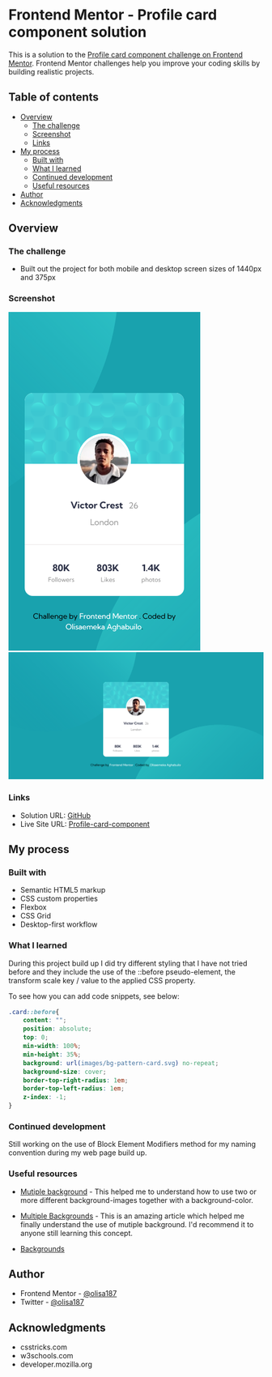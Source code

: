 # Frontend Mentor - Profile card component solution

This is a solution to the [Profile card component challenge on Frontend Mentor](https://www.frontendmentor.io/challenges/profile-card-component-cfArpWshJ). Frontend Mentor challenges help you improve your coding skills by building realistic projects. 

## Table of contents

- [Overview](#overview)
  - [The challenge](#the-challenge)
  - [Screenshot](#screenshot)
  - [Links](#links)
- [My process](#my-process)
  - [Built with](#built-with)
  - [What I learned](#what-i-learned)
  - [Continued development](#continued-development)
  - [Useful resources](#useful-resources)
- [Author](#author)
- [Acknowledgments](#acknowledgments)

## Overview

### The challenge

- Built out the project for both mobile and desktop screen sizes of 1440px and 375px 

### Screenshot

![Mobile version](screenshots/Profile-Card-Component-mobile.png)
![Desktop version](screenshots/Profile-Card-Component-desktop-main.png)

### Links

- Solution URL: [GitHub](https://github.com/olisa187/Profile-card-component)
- Live Site URL: [Profile-card-component](https://olisa187.github.io/Profile-card-component/)

## My process

### Built with

- Semantic HTML5 markup
- CSS custom properties
- Flexbox
- CSS Grid
- Desktop-first workflow

### What I learned

During this project build up I did try different styling that I have not tried before and they include the use of the ::before pseudo-element, the transform scale key / value to the applied CSS property.

To see how you can add code snippets, see below:


```css
.card::before{
	content: "";
	position: absolute;
	top: 0;
	min-width: 100%;
	min-height: 35%;
	background: url(images/bg-pattern-card.svg) no-repeat;
	background-size: cover;
	border-top-right-radius: 1em;
	border-top-left-radius: 1em;
	z-index: -1;
}
```

### Continued development

Still working on the use of Block Element Modifiers method for my naming convention during my web page build up.

### Useful resources

- [Mutiple background](https://developer.mozilla.org/en-US/docs/Web/CSS/CSS_Backgrounds_and_Borders/Using_multiple_backgrounds) - This helped me to understand how to use two or more different background-images together with a background-color.

- [Multiple Backgrounds](https://www.w3schools.com/css/css3_backgrounds.asp) - This is an amazing article which helped me finally understand the use of mutiple background. I'd recommend it to anyone still learning this concept.

- [Backgrounds](https://css-tricks.com/css-basics-using-multiple-backgrounds/)

## Author

- Frontend Mentor - [@olisa187](https://www.frontendmentor.io/profile/olisa187)
- Twitter - [@olisa187](https://www.twitter.com/olisa187)


## Acknowledgments

- csstricks.com
- w3schools.com
- developer.mozilla.org
